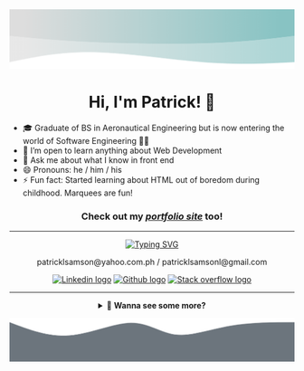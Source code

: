 <!-- ### Hi there 👋

**patricklsamson/patricklsamson** is a ✨ _special_ ✨ repository because its `README.md` (this file) appears on your GitHub profile.

Here are some ideas to get you started:

- 🔭 I’m currently working on ...
- 🌱 I’m currently learning ...
- 👯 I’m looking to collaborate on ...
- 🤔 I’m looking for help with ...
- 💬 Ask me about ...
- 📫 How to reach me: ...
- 😄 Pronouns: ...
- ⚡ Fun fact: ... -->

<img id="home" src="https://raw.githubusercontent.com/patricklsamson/patricklsamson/main/assets/inverted-wave.png" alt="Gray inverted wave" />

<h1 align="center">Hi, I'm Patrick! 👋</h1>

- 🎓 Graduate of BS in Aeronautical Engineering but is now entering the world of Software Engineering 👨‍💻
- 🌱 I’m open to learn anything about Web Development
- 💬 Ask me about what I know in front end
- 😄 Pronouns: he / him / his
- ⚡ Fun fact: Started learning about HTML out of boredom during childhood. Marquees are fun!

<h3 align="center">Check out my <em><a href="https://patricklsamson.github.io/">portfolio site</a></em> too!</h3>

---

<div align="center">
  <a href="https://git.io/typing-svg"><img src="https://readme-typing-svg.herokuapp.com?font=cambriabold&width=220&color=448888&size=20&lines=📫+How+to+reach+me:" alt="Typing SVG" /></a>
  <p>patricklsamson@yahoo.com.ph / patricklsamsonl@gmail.com</p>

  <p>
    <a href="https://www.linkedin.com/in/patricklsamson/"><img src="https://img.shields.io/badge/*-0077B5?style=for-the-badge&logo=linkedin&logoColor=white" alt="Linkedin logo" /></a>
    <a href="https://github.com/slncdworks"><img src="https://img.shields.io/badge/*-100000?style=for-the-badge&logo=github&logoColor=white" alt="Github logo" /></a>
    <a href="https://stackoverflow.com/users/15469676/patrick-samson"><img src="https://img.shields.io/badge/*-FE7A16?style=for-the-badge&logo=stack-overflow&logoColor=white" alt="Stack overflow logo" /></a>
  </p>
</div>

---

<details>
  <summary align="center">👀 <strong>Wanna see some more?</strong></summary>

---

<p align="center">🔎&nbsp;&nbsp;|&nbsp;&nbsp;[ <a href="#stats"><strong>STATS</strong></a> ]&nbsp;&nbsp;|&nbsp;&nbsp;[ <a href="#technical-skills"><strong>TECHNICAL SKILLS</strong></a> ]&nbsp;&nbsp;|&nbsp;&nbsp;[ <a href="#other-projects"><strong>OTHER PROJECTS</strong></a> ]&nbsp;&nbsp;|&nbsp;&nbsp;[ <a href="#latest-projects"><strong>LATEST PROJECTS</strong></a> ]&nbsp;&nbsp;|&nbsp;&nbsp;🔍</p>

---

<img id="stats" src="https://raw.githubusercontent.com/patricklsamson/patricklsamson/main/assets/inverted-wave-2.png" alt="Gray inverted wave" />

<h2 align="center">📈 Stats</h2>

![Github stats of Patrick Samson](https://github-readme-stats.vercel.app/api?username=patricklsamson&show_icons=true&line_height=27&count_private=true&theme=dark&card_width=300&include_all_commits=true)
![Most used languages of Patrick Samson](https://github-readme-stats.vercel.app/api/top-langs/?username=patricklsamson&theme=dark&langs_count=10&layout=compact)

<p id="technical-skills" align="center"><strong><< { ^^^ | <a href="#home">BACK TO HOME</a> | ^^^ } >></strong></p>

---

<h2 align="center">⚙ Technical Skills</h2>

|                                                                                                                                                                         ✒ Languages                                                                                                                                                                         |                                                                                                                                                                                                                           📜 Scripting Languages                                                                                                                                                                                                                           |                                                           📚 Database                                                            |
| :---------------------------------------------------------------------------------------------------------------------------------------------------------------------------------------------------------------------------------------------------------------------------------------------------------------------------------------------------------: | :------------------------------------------------------------------------------------------------------------------------------------------------------------------------------------------------------------------------------------------------------------------------------------------------------------------------------------------------------------------------------------------------------------------------------------------------------------------------: | :------------------------------------------------------------------------------------------------------------------------------: |
| ![HTML5 logo with text](https://img.shields.io/badge/HTML5-E34F26?style=for-the-badge&logo=html5&logoColor=white) ![CSS3 logo with text](https://img.shields.io/badge/CSS3-1572B6?style=for-the-badge&logo=css3&logoColor=white) ![Markdown logo with text](https://img.shields.io/badge/Markdown-000000?style=for-the-badge&logo=markdown&logoColor=white) | ![SASS logo with text](https://img.shields.io/badge/Sass-CC6699?style=for-the-badge&logo=sass&logoColor=white) ![Javascript logo with text](https://img.shields.io/badge/JavaScript-F7DF1E?style=for-the-badge&logo=javascript&logoColor=black) ![PHP logo with text](https://img.shields.io/badge/PHP-777BB4?style=for-the-badge&logo=php&logoColor=white) ![Ruby logo with text](https://img.shields.io/badge/Ruby-CC342D?style=for-the-badge&logo=ruby&logoColor=white) | ![Postgresql logo with text](https://img.shields.io/badge/PostgreSQL-316192?style=for-the-badge&logo=postgresql&logoColor=white) |

---

|                                                                                                                                                                                                                                                                                                                                                                                                                                                                                                                  🛠 Tools                                                                                                                                                                                                                                                                                                                                                                                                                                                                                                                  |                                                                                                                                  🎨 Design Tools                                                                                                                                   |                                                       ☁ Cloud                                                        |
| :---------------------------------------------------------------------------------------------------------------------------------------------------------------------------------------------------------------------------------------------------------------------------------------------------------------------------------------------------------------------------------------------------------------------------------------------------------------------------------------------------------------------------------------------------------------------------------------------------------------------------------------------------------------------------------------------------------------------------------------------------------------------------------------------------------------------------------------------------------------------------------------------------------------------------------------------------------------------------------------------------------------------------------------: | :--------------------------------------------------------------------------------------------------------------------------------------------------------------------------------------------------------------------------------------------------------------------------------: | :------------------------------------------------------------------------------------------------------------------: |
| ![Command prompt with windows terminal logo and text](https://img.shields.io/badge/Command_Prompt-black?style=for-the-badge&logo=windowsterminal&logoColor=white) ![Sublime text logo with text](https://img.shields.io/badge/sublime_text-%23575757.svg?&style=for-the-badge&logo=sublime-text&logoColor=important) ![Wordpress logo with text](https://img.shields.io/badge/Wordpress-21759B?style=for-the-badge&logo=wordpress&logoColor=white) ![Visual studio code logo with text](https://img.shields.io/badge/Visual_Studio_Code-0078D4?style=for-the-badge&logo=visual%20studio%20code&logoColor=white) ![Ubuntu and WSL logo with text](https://img.shields.io/badge/Ubuntu_%28WSL%29-E95420?style=for-the-badge&logo=ubuntu&logoColor=white) ![Powershell logo with text](https://img.shields.io/badge/PowerShell-5391FE?style=for-the-badge&logo=PowerShell&logoColor=white) ![Windows terminal logo with text](https://img.shields.io/badge/Windows_Terminal-4D4D4D?style=for-the-badge&logo=windowsterminal&logoColor=white) | ![Adobe photoshop logo with text](https://img.shields.io/badge/Adobe%20Photoshop-31A8FF?style=for-the-badge&logo=Adobe%20Photoshop&logoColor=black) ![Adobe xd logo with text](https://img.shields.io/badge/Adobe%20XD-FF61F6?style=for-the-badge&logo=Adobe%20XD&logoColor=white) | ![Heroku logo with text](https://img.shields.io/badge/Heroku-430098?style=for-the-badge&logo=heroku&logoColor=white) |

---

|                                                                                                                                                                                                                                                                                                        🖼 Frameworks                                                                                                                                                                                                                                                                                                        |                                                                                                                                                                  📦 Package Manager                                                                                                                                                                   |
| :------------------------------------------------------------------------------------------------------------------------------------------------------------------------------------------------------------------------------------------------------------------------------------------------------------------------------------------------------------------------------------------------------------------------------------------------------------------------------------------------------------------------------------------------------------------------------------------------------------------------: | :---------------------------------------------------------------------------------------------------------------------------------------------------------------------------------------------------------------------------------------------------------------------------------------------------------------------------------------------------: |
| ![Bootstrap logo with text](https://img.shields.io/badge/Bootstrap-563D7C?style=for-the-badge&logo=bootstrap&logoColor=white) ![Jquery logo with text](https://img.shields.io/badge/jQuery-0769AD?style=for-the-badge&logo=jquery&logoColor=white) ![XAMPP logo with text](https://img.shields.io/badge/Xampp-F37623?style=for-the-badge&logo=xampp&logoColor=white) ![Git logo with text](https://img.shields.io/badge/Git-F05032?style=for-the-badge&logo=git&logoColor=white) ![Ruby on rails logo with text](https://img.shields.io/badge/Ruby_on_Rails-CC0000?style=for-the-badge&logo=ruby-on-rails&logoColor=white) | ![NPM logo with text](https://img.shields.io/badge/npm-CB3837?style=for-the-badge&logo=npm&logoColor=white) ![Yarn logo with text](https://img.shields.io/badge/Yarn-2C8EBB?style=for-the-badge&logo=yarn&logoColor=white) ![Rubygems logo with text](https://img.shields.io/badge/RubyGems-E9573F?style=for-the-badge&logo=rubygems&logoColor=white) |

<p id="other-projects" align="center"><strong><< { ^^^ | <a href="#home">BACK TO HOME</a> | ^^^ } >></strong></p>

---

<h2 align="center">🚧 Other Projects</h2>

| [![patricklsamson.github.io repository with description](https://github-readme-stats.vercel.app/api/pin?username=patricklsamson&repo=patricklsamson.github.io&title_color=fff&icon_color=f9f9f9&text_color=9f9f9f&bg_color=151515)](https://github.com/patricklsamson/patricklsamson.github.io) <br /> Repository of my portfolio, wanna check out how I made it? 😎 | [![slncdworks.github.io repository with description](https://github-readme-stats.vercel.app/api/pin?username=slncdworks&repo=slncdworks.github.io&title_color=fff&icon_color=f9f9f9&text_color=9f9f9f&bg_color=151515)](https://github.com/slncdworks/slncdworks.github.io) <br /> [GitHub Page](https://slncdworks.github.io/) |
| :------------------------------------------------------------------------------------------------------------------------------------------------------------------------------------------------------------------------------------------------------------------------------------------------------------------------------------------------------------------: | :-----------------------------------------------------------------------------------------------------------------------------------------------------------------------------------------------------------------------------------------------------------------------------------------------------------------------------: |

<p align="center"><strong><< { ^^^ | <a href="#home">BACK TO HOME</a> | ^^^ } >></strong></p>

</details>

![Gray bottom wave](https://raw.githubusercontent.com/patricklsamson/patricklsamson/main/assets/bottom-wave.png)

<div id="latest-projects"></div>
